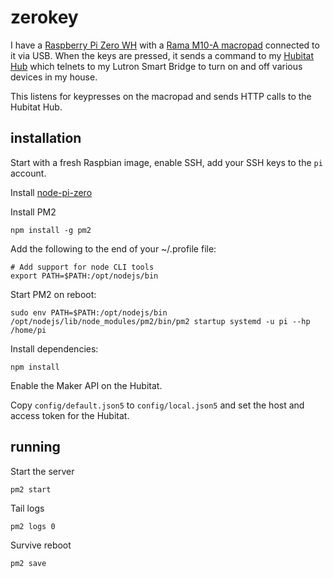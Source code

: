 # zerokey

I have a [Raspberry Pi Zero WH](https://www.raspberrypi.com/products/raspberry-pi-zero-w/) with a [Rama M10-A macropad](https://rama.works/m10-a/) connected to it via USB. When the keys are pressed, it sends a command to my [Hubitat Hub](https://hubitat.com/) which telnets to my Lutron Smart Bridge to turn on and off various devices in my house.

This listens for keypresses on the macropad and sends HTTP calls to the Hubitat Hub.

## installation

Start with a fresh Raspbian image, enable SSH, add your SSH keys to the `pi` account.

Install [node-pi-zero](https://github.com/sdesalas/node-pi-zero)

Install PM2
```
npm install -g pm2
```

Add the following to the end of your ~/.profile file:

```
# Add support for node CLI tools
export PATH=$PATH:/opt/nodejs/bin
```

Start PM2 on reboot:
```
sudo env PATH=$PATH:/opt/nodejs/bin /opt/nodejs/lib/node_modules/pm2/bin/pm2 startup systemd -u pi --hp /home/pi
```

Install dependencies:

```
npm install
```

Enable the Maker API on the Hubitat.

Copy `config/default.json5` to `config/local.json5` and set the host and access token for the Hubitat.

## running

Start the server
```
pm2 start
```

Tail logs
```
pm2 logs 0
```

Survive reboot
```
pm2 save
```